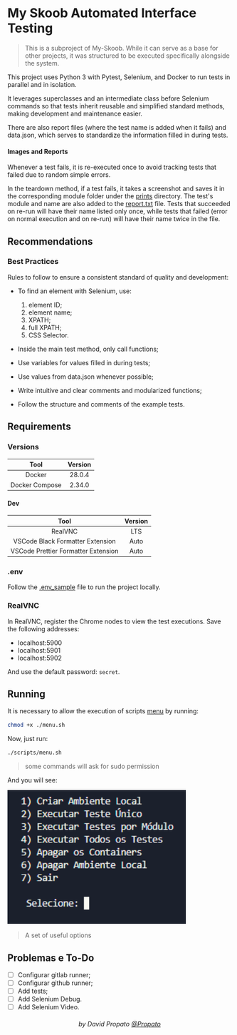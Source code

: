 # My Skoob Automated Interface Testing

> This is a subproject of My-Skoob. While it can serve as a base for other projects, it was structured to be executed specifically alongside the system.

This project uses Python 3 with Pytest, Selenium, and Docker to run tests in parallel and in isolation.

It leverages superclasses and an intermediate class before Selenium commands so that tests inherit reusable and simplified standard methods, making development and maintenance easier.

There are also report files (where the test name is added when it fails) and data.json, which serves to standardize the information filled in during tests.

#### Images and Reports

Whenever a test fails, it is re-executed once to avoid tracking tests that failed due to random simple errors.

In the teardown method, if a test fails, it takes a screenshot and saves it in the corresponding module folder under the <a href="./prints/">prints</a> directory. The test's module and name are also added to the <a href="./reports/report.txt">report.txt</a> file. Tests that succeeded on re-run will have their name listed only once, while tests that failed (error on normal execution and on re-run) will have their name twice in the file.

## Recommendations

### Best Practices

Rules to follow to ensure a consistent standard of quality and development:

-   To find an element with Selenium, use:

    1.  element ID;
    2.  element name;
    3.  XPATH;
    4.  full XPATH;
    5.  CSS Selector.

-   Inside the main test method, only call functions;
-   Use variables for values filled in during tests;
-   Use values from data.json whenever possible;
-   Write intuitive and clear comments and modularized functions;
-   Follow the structure and comments of the example tests.

## Requirements

### Versions

|      Tool      | Version |
| :------------: | :-----: |
|     Docker     | 28.0.4  |
| Docker Compose | 2.34.0  |

#### Dev

|                Tool                 | Version |
| :---------------------------------: | :-----: |
|               RealVNC               |   LTS   |
|  VSCode Black Formatter Extension   |  Auto   |
| VSCode Prettier Formatter Extension |  Auto   |

### .env

Follow the <a href="./.env_sample">.env_sample</a> file to run the project locally.

### RealVNC

In RealVNC, register the Chrome nodes to view the test executions. Save the following addresses:

-   localhost:5900
-   localhost:5901
-   localhost:5902

And use the default password: `secret`.

## Running

It is necessary to allow the execution of scripts <a href="./menu.sh.sh">menu</a> by running:

```bash
chmod +x ./menu.sh
```

Now, just run:

```bash
./scripts/menu.sh
```

> some commands will ask for sudo permission

And you will see:

<img alt="Menu" title="Menu" height="300" src="./assets/menu.png">

> A set of useful options

## Problemas e To-Do

-   [ ] Configurar gitlab runner;
-   [ ] Configurar github runner;
-   [ ] Add tests;
-   [ ] Add Selenium Debug.
-   [ ] Add Selenium Video.

<h6 align="center">by David Propato <a href="https://github.com/Propato">@Propato</a> </h6>
